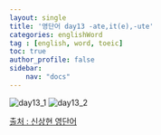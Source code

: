 ```yaml
---
layout: single
title: '영단어 day13 -ate,it(e),-ute'
categories: englishWord
tag : [english, word, toeic]
toc: true
author_profile: false
sidebar:
    nav: "docs"
---
```



![day13_1](https://ingu627.github.io/images/english/day13_1.jpg)
![day13_2](https://ingu627.github.io/images/english/day13_2.jpg)



[출처 : 신상현 영단어](https://www.aladin.co.kr/shop/wproduct.aspx?ItemId=126278788)